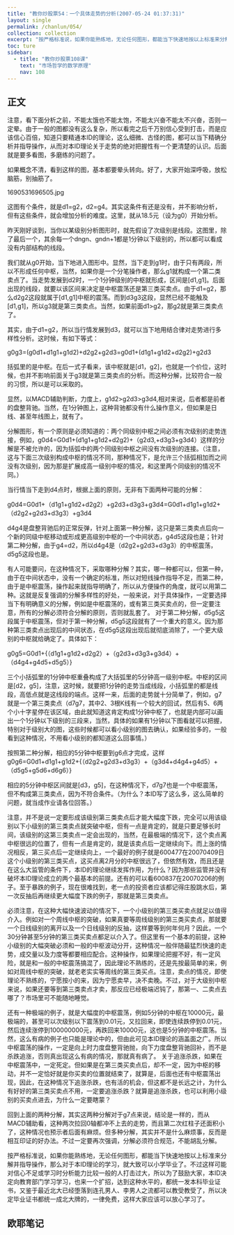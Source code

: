 ```yaml
---
title: "教你炒股票54：一个具体走势的分析(2007-05-24 01:37:31)"
layout: single
permalink: /chanlun/054/
collection: collection
excerpt: "按严格标准说，如果你能熟练地，无论任何图形，都能当下快速地按以上标准来分解并指导操作，那么对于本ID理论的学习，就大致可以小学毕业了。"
toc: ture
sidebar:
  - title: "教你炒股票108课"
    text: "市场哲学的数学原理"
    nav: 108
---
```

## 正文

注意，看下面分析之前，不能太饿也不能太饱，不能太兴奋不能太不兴奋，否则一定晕。由于一般的图都没有这么复杂，所以看完之后千万别信心受到打击，而是应该信心百倍，知道只要精通本ID的理论，这么细微、古怪的图，都可以当下精确分析并指导操作，从而对本ID理论关于走势的绝对把握性有一个更清楚的认识。后面就是要多看图，多磨练的问题了。

如果概念不清，看到这样的图，基本都要晕头转向。好了，大家开始深呼吸，放松脑筋，别抽筋了。

1690531696505.jpg

这图有个条件，就是d1=g2，d2=g4。其实这条件有还是没有，并不影响分析，但有这些条件，就会增加分析的难度。这里，就从18.5元（设为g0）开始分析。

昨天刚好谈到，当你以某级别分析图形时，就先假设了次级别是线段。这图里，除了最后一个，其余每一个dngn、gndn+1都是1分钟以下级别的，所以都可以看成没有内部结构的线段。

我们就从g0开始，当下地进入图形中。显然，当下走到g1时，由于只有两段，所以不形成任何中枢，当然，如果你是一个分笔操作者，那么g1就构成一个第二类卖点了。当走势发展到d2时，一个1分钟级别的中枢就形成，区间是[d1,g1]。后面出现的线段，就要以该区间来决定是中枢震荡还是第三类买卖点。由于d1=g2，那么d2g2这段就属于[d1,g1]中枢的震荡。而到d3g3这段，显然已经不能触及[d1,g1]，所以g3就是第三类卖点。当然，如果前面d1>g2，那g2就是第三类卖点了。

其实，由于d1=g2，所以当行情发展到d3，就可以当下地用结合律对走势进行多样性分析。这时候，有如下等式：

g0g3=(g0d1+d1g1+g1d2)+d2g2+g2d3=g0d1+(d1g1+g1d2+d2g2)+g2d3

括弧里的是中枢。在后一式子看来，该中枢就是[d1，g2]，也就是一个价位，这时候，也并不影响前面关于g3就是第三类卖点的分析。而这种分解，比较符合一般的习惯，所以是可以采取的。

显然，以MACD辅助判断，力度上，g1d2>g2d3>g3d4,相对来说，后者都是前者的盘整背驰。当然，在1分钟图上，这种背驰都没有什么操作意义，但如果是日线、甚至年线图上，就有了。

分解图形，有一个原则是必须知道的：两个同级别中枢之间必须有次级别的走势连接，例如，g0d4=G0d1+(d1g1+g1d2+d2g2)+（g2d3,+d3g3+g3d4）这样的分解是不被允许的，因为括弧中的两个同级别中枢之间没有次级别的连接。（注意，这与下面三次级别构成中枢的情况不同，那种情况下，是允许三个括弧相加而之间没有次级别，因为那是扩展成高一级别中枢的情况，和这里两个同级别的情况不同。）

当行情当下走到d4点时，根据上面的原则，无非有下面两种可能的分解：

g0d4=G0d1+（d1g1+g1d2+d2g2）+g2d3+d3g3+g3d4=G0d1+d1g1+g1d2+（d2g2+g2d3+d3g3）+g3d4

d4g4是盘整背驰后的正常反弹，针对上面第一种分解，这只是第三类卖点后向一个新的同级中枢移动或形成更高级别中枢的一个中间状态，g4d5这段也是；针对第二种分解，由于g4=d2，所以d4g4是（d2g2+g2d3+d3g3）的中枢震荡，d5g5这段也是。

有人可能要问，在这种情况下，采取哪种分解？其实，哪一种都可以，但第一种，由于在中间状态中，没有一个确定的标准，所以对短线操作指导不足，而第二种，由于是中枢震荡，操作起来就指导明确了，所以从方便操作的角度，就可以用第二种。这就是反复强调的分解多样性的好处，一般来说，对于具体操作，一定要选择当下有明确意义的分解，例如是中枢震荡的，或有第三类买卖点的，但一定要注意，所有的分解必须符合分解的原则，否则就乱套了。
对于第二种分解，d5g5这段属于中枢震荡，但对于第一种分解，d5g5这段就有了一个重大的意义。因为那种第三类卖点出现后的中间状态，在d5g5这段出现后就彻底消除了，一个更大级别的中枢就给确定了。具体如下：

g0g5=G0d1+{（d1g1+g1d2+d2g2）+（g2d3+d3g3+g3d4）+（d4g4+g4d5+d5g5）}

三个小括弧里的1分钟中枢重叠构成了大括弧里的5分钟高一级别中枢。中枢的区间是[d2，g5]，注意，这时候，就要把1分钟的走势当成线段，小括弧里的都是线段，高低点就是这线段的端点。这样一来，后面的走势就十分简单了，例如，g7就是一个第三类卖点（d7g7，其中2、3根K线有一个较大的回试，然后有5、6两个小十字星停在该区域，由此就知道这肯定构成1分钟中枢了，也就是内部可以画出一个1分钟以下级别的三段来，当然，具体的如果有1分钟以下图看就可以把握，特别对于级别大的图，这些时候都可以看小级别的图去确认，如果经验多的，一般看到这种情况，不用看小级别的都知道这么回事情。）

按照第二种分解，相应的5分钟中枢要到g6点才完成，这样g0g6=G0d1+d1g1+g1d2+{（d2g2+g2d3+d3g3）+（g3d4+d4g4+g4d5）+（d5g5+g5d6+d6g6）}

相应的5分钟中枢区间就是[d3，g5]，在这种情况下，d7g7也是一个中枢震荡，但不构成第三类卖点，因为不符合条件。（为什么？本ID写了这么多，这么简单的问题，就当成作业请各位回答。）

注意，并不是说一定要形成该级别第三类卖点后才能大幅度下跌，完全可以用该级别以下小级别的第三类卖点就突破中枢，但有一点是肯定的，就是只要足够长时间，该级别的这第三类卖点一定会出现的，当然，在最极端的情况下，这个卖点离中枢很远的位置了，但有一点是肯定的，就是该卖点后一定继续向下。而上涨的情况相反，第三买点后一定继续向上，一个最好的例子就是600477在20070409日这个小级别的第三类买点，这买点离2月分的中枢很远了，但依然有效，而且还是在这么大监管的条件下，本ID的理论继续发挥作用，为什么？因为那些监管并没有破坏本ID理论成立的两个最基本的前提。还有的可以看600837在20070206的例子。至于暴跌的例子，现在很难找到，老一点的投资者应该都记得庄股跳水后，第一次反抽后再继续更大幅度下跌的例子，那就是第三类卖点。

必须注意，在这种大幅快速波动的情况下，一个小级别的第三类买卖点就足以值得介入。例如对一个周线中枢的突破，如果真要等周线级别的第三类买卖点，那就要一个日线级别的离开以及一个日线级别的反抽，这样要等到何年何月？因此，一个30分钟甚至5分钟的第三类买卖点都足以介入了。但这里有一个基本的前提，这种小级别的大幅突破必须和一般的中枢波动分开，这种情况一般伴随最猛烈快速的走势，成交量以及力度等都要相应配合。这种操作，如果理论把握不好，有一定风险，就是和一般的中枢震荡搞混了，因此理论不熟练的，还是先按最简单的来，例如对周线中枢的突破，就老老实实等周线的第三类买点。注意，卖点的情况，即使理论不熟练的，宁愿按小的来，因为宁愿卖早，决不卖晚。不过，对于大级别中枢来说，如果还要等到第三类卖点才卖，那反应已经极端迟钝了，那第一、二卖点去哪了？市场里可不能随地睡觉。

还有一种极端的例子，就是大幅度的中枢震荡，例如5分钟的中枢在10000元，最极端的，甚至可以次级别以下震荡到0.01元，又拉回来，即使连续跌停到0.01元，然后连续涨停到100000000元，再跌回来10000元，这也是5分钟的中枢震荡。当然，这么有病的例子也只能是理论中的，但由此可见本ID理论的涵盖面之广。所以中枢震荡的操作，一定是向上时力度盘整背驰抛，向下力度盘整背驰回补，而不是杀跌追涨，否则真出现这么有病的情况，那就真有病了。
关于追涨杀跌，如果在中枢震荡中，一定死定。但如果是在第三类买卖点后，却不一定，因为中枢的移动，并不一定恰好就是你买卖的位置就结束了，就算是，后面也还有中枢震荡出现，因此，在这种情况下追涨杀跌，也有活的机会，但这都不是长远之计，为什么有好好的第三类买卖点不用，一定要追涨杀跌？就算是追涨杀跌，也可以利用小级别的买卖点进去，为什么一定要瞎蒙？

回到上面的两种分解，其实这两种分解对于g7点来说，结论是一样的，而从MACD辅助看，这种两次拉回0轴都冲不上去的走势，而且第二次红柱子还面积小了，这种情况也预示者后面有麻烦。但多种分解，其实并不是什么麻烦事，反而是相互印证的好办法。不过一定要再次强调，分解必须符合规范，不能胡乱分解。

按严格标准说，如果你能熟练地，无论任何图形，都能当下快速地按以上标准来分解并指导操作，那么对于本ID理论的学习，就大致可以小学毕业了。不过这样可能对信心不足或学习时分析能力比较一般的人打击过大，所以为了鼓励大家，本ID决定向教育部门学习学习，也来一个扩招，达到这种水平的，都统一发本科毕业证书，又鉴于最近北大已经堕落到连孔男人、李男人之流都可以教受教受了，所以决定毕业证书都统一成北大牌的，一律免费，这样大家应该可以放心学习了。

## 欧耶笔记
